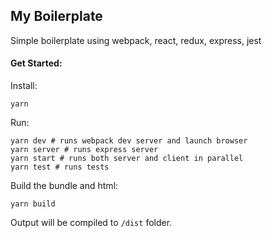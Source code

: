 ## My Boilerplate

Simple boilerplate using webpack, react, redux, express, jest

#### Get Started:

Install:

```
yarn
```

Run:

```
yarn dev # runs webpack dev server and launch browser
yarn server # runs express server
yarn start # runs both server and client in parallel
yarn test # runs tests
```

Build the bundle and html:

```
yarn build
```

Output will be compiled to `/dist` folder.

